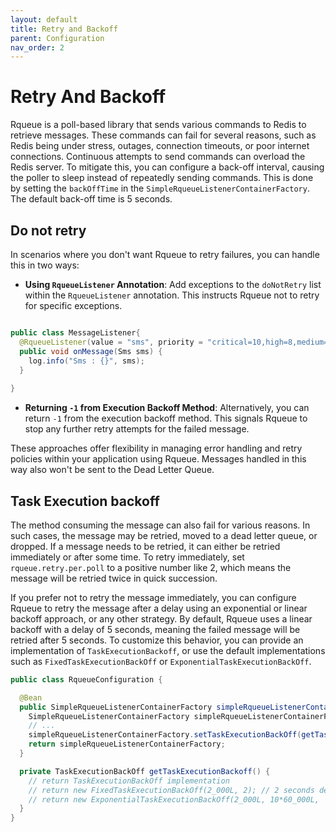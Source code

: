 ```yaml
---
layout: default
title: Retry and Backoff
parent: Configuration
nav_order: 2
---
```


# Retry And Backoff

Rqueue is a poll-based library that sends various commands to Redis to retrieve messages. These
commands can fail for several reasons, such as Redis being under stress, outages, connection
timeouts, or poor internet connections. Continuous attempts to send commands can overload the Redis
server. To mitigate this, you can configure a back-off interval, causing the poller to sleep instead
of repeatedly sending commands. This is done by setting the `backOffTime` in
the `SimpleRqueueListenerContainerFactory`. The default back-off time is 5 seconds.

## Do not retry

In scenarios where you don't want Rqueue to retry failures, you can handle this in two ways:

- **Using `RqueueListener` Annotation**: Add exceptions to the `doNotRetry` list within
   the `RqueueListener` annotation. This instructs Rqueue not to retry for specific exceptions.

```java

public class MessageListener{
  @RqueueListener(value = "sms", priority = "critical=10,high=8,medium=4,low=1", doNoRetry={Exception1.class, Exception2.class})
  public void onMessage(Sms sms) {
    log.info("Sms : {}", sms);
  }
    
}
```

- **Returning `-1` from Execution Backoff Method**: Alternatively, you can return `-1` from the
   execution backoff method. This signals Rqueue to stop any further retry attempts for the failed
   message. 

These approaches offer flexibility in managing error handling and retry policies within your
application using Rqueue. Messages handled in this way also won't be sent to the Dead Letter Queue.

## Task Execution backoff

The method consuming the message can also fail for various reasons. In such cases, the message may
be retried, moved to a dead letter queue, or dropped. If a message needs to be retried, it can
either be retried immediately or after some time. To retry immediately, set `rqueue.retry.per.poll`
to a positive number like 2, which means the message will be retried twice in quick succession.

If you prefer not to retry the message immediately, you can configure Rqueue to retry the message
after a delay using an exponential or linear backoff approach, or any other strategy. By default,
Rqueue uses a linear backoff with a delay of 5 seconds, meaning the failed message will be retried
after 5 seconds. To customize this behavior, you can provide an implementation
of `TaskExecutionBackoff`, or use the default implementations such as `FixedTaskExecutionBackOff`
or `ExponentialTaskExecutionBackOff`.

```java
public class RqueueConfiguration {

  @Bean
  public SimpleRqueueListenerContainerFactory simpleRqueueListenerContainerFactory() {
    SimpleRqueueListenerContainerFactory simpleRqueueListenerContainerFactory = new SimpleRqueueListenerContainerFactory();
    // ...
    simpleRqueueListenerContainerFactory.setTaskExecutionBackOff(getTaskExecutionBackoff());
    return simpleRqueueListenerContainerFactory;
  }

  private TaskExecutionBackOff getTaskExecutionBackoff() {
    // return TaskExecutionBackOff implementation
    // return new FixedTaskExecutionBackOff(2_000L, 2); // 2 seconds delay and 2 retries
    // return new ExponentialTaskExecutionBackOff(2_000L, 10*60_000L,  2, 200) 
  }
}
```
 


